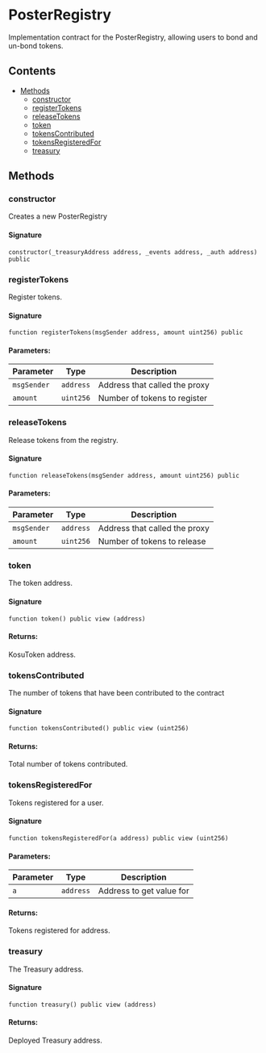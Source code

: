 # PosterRegistry

Implementation contract for the PosterRegistry, allowing users to bond and un-bond tokens.

## Contents

-   [Methods](undefined)
    -   [constructor](#constructor)
    -   [registerTokens](#registertokens)
    -   [releaseTokens](#releasetokens)
    -   [token](#token)
    -   [tokensContributed](#tokenscontributed)
    -   [tokensRegisteredFor](#tokensregisteredfor)
    -   [treasury](#treasury)

## Methods

### constructor

Creates a new PosterRegistry

#### Signature

```solidity
constructor(_treasuryAddress address, _events address, _auth address) public
```

### registerTokens

Register tokens.

#### Signature

```solidity
function registerTokens(msgSender address, amount uint256) public
```

#### Parameters:

| Parameter   | Type      | Description                   |
| ----------- | --------- | ----------------------------- |
| `msgSender` | `address` | Address that called the proxy |
| `amount`    | `uint256` | Number of tokens to register  |

### releaseTokens

Release tokens from the registry.

#### Signature

```solidity
function releaseTokens(msgSender address, amount uint256) public
```

#### Parameters:

| Parameter   | Type      | Description                   |
| ----------- | --------- | ----------------------------- |
| `msgSender` | `address` | Address that called the proxy |
| `amount`    | `uint256` | Number of tokens to release   |

### token

The token address.

#### Signature

```solidity
function token() public view (address)
```

#### Returns:

KosuToken address.

### tokensContributed

The number of tokens that have been contributed to the contract

#### Signature

```solidity
function tokensContributed() public view (uint256)
```

#### Returns:

Total number of tokens contributed.

### tokensRegisteredFor

Tokens registered for a user.

#### Signature

```solidity
function tokensRegisteredFor(a address) public view (uint256)
```

#### Parameters:

| Parameter | Type      | Description              |
| --------- | --------- | ------------------------ |
| `a`       | `address` | Address to get value for |

#### Returns:

Tokens registered for address.

### treasury

The Treasury address.

#### Signature

```solidity
function treasury() public view (address)
```

#### Returns:

Deployed Treasury address.

